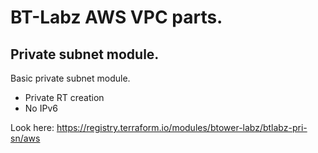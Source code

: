 # BT-Labz AWS VPC parts.
## Private subnet module.

Basic private subnet module.

* Private RT creation
* No IPv6

Look here: https://registry.terraform.io/modules/btower-labz/btlabz-pri-sn/aws

